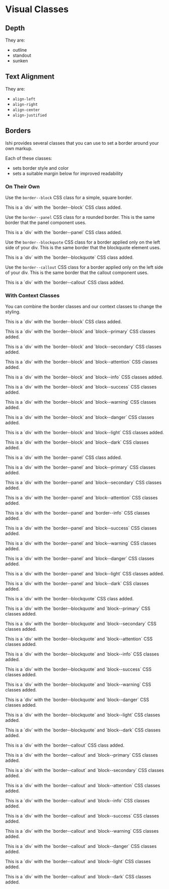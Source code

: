 # Visual Classes

## Depth

They are:

* outline
* standout
* sunken

## Text Alignment

They are:

* `align-left`
* `align-right`
* `align-center`
* `align-justified`

## Borders

Ishi provides several classes that you can use to set a border around your own markup.

Each of these classes:

* sets border style and color
* sets a suitable margin below for improved readability

### On Their Own

Use the `border--block` CSS class for a simple, square border.

<div class="block border--block">
    <p>This is a `div` with the `border--block` CSS class added.</p>
</div>

Use the `border--panel` CSS class for a rounded border. This is the same border that the panel component uses.

<div class="block border--panel">
    <p>This is a `div` with the `border--panel` CSS class added.</p>
</div>

Use the `border--blockquote` CSS class for a border applied only on the left side of your div. This is the same border that the blockquote element uses.

<div class="block border--blockquote">
    <p>This is a `div` with the `border--blockquote` CSS class added.</p>
</div>

Use the `border--callout` CSS class for a border applied only on the left side of your div. This is the same border that the callout component uses.

<div class="block border--callout">
    <p>This is a `div` with the `border--callout` CSS class added.</p>
</div>

### With Context Classes

You can combine the border classes and our context classes to change the styling.

<div class="block border--block">
    <p>This is a `div` with the `border--block` CSS class added.</p>
</div>

<div class="block border--block block--primary">
    <p>This is a `div` with the `border--block` and `block--primary` CSS classes added.</p>
</div>

<div class="block border--block block--secondary">
    <p>This is a `div` with the `border--block` and `block--secondary` CSS classes added.</p>
</div>

<div class="block border--block block--attention">
    <p>This is a `div` with the `border--block` and `block--attention` CSS classes added.</p>
</div>

<div class="block border--block block--info">
    <p>This is a `div` with the `border--block` and `block--info` CSS classes added.</p>
</div>

<div class="block border--block block--success">
    <p>This is a `div` with the `border--block` and `block--success` CSS classes added.</p>
</div>

<div class="block border--block block--warning">
    <p>This is a `div` with the `border--block` and `block--warning` CSS classes added.</p>
</div>

<div class="block border--block block--danger">
    <p>This is a `div` with the `border--block` and `block--danger` CSS classes added.</p>
</div>

<div class="block border--block block--light">
    <p>This is a `div` with the `border--block` and `block--light` CSS classes added.</p>
</div>

<div class="block border--block block--dark">
    <p>This is a `div` with the `border--block` and `block--dark` CSS classes added.</p>
</div>


<div class="block border--panel">
    <p>This is a `div` with the `border--panel` CSS class added.</p>
</div>

<div class="block border--panel block--primary">
    <p>This is a `div` with the `border--panel` and `block--primary` CSS classes added.</p>
</div>

<div class="block border--panel block--secondary">
    <p>This is a `div` with the `border--panel` and `block--secondary` CSS classes added.</p>
</div>

<div class="block border--panel block--attention">
    <p>This is a `div` with the `border--panel` and `block--attention` CSS classes added.</p>
</div>

<div class="block border--panel block--info">
    <p>This is a `div` with the `border--panel` and `border--info` CSS classes added.</p>
</div>

<div class="block border--panel block--success">
    <p>This is a `div` with the `border--panel` and `block--success` CSS classes added.</p>
</div>

<div class="block border--panel block--warning">
    <p>This is a `div` with the `border--panel` and `block--warning` CSS classes added.</p>
</div>

<div class="block border--panel block--danger">
    <p>This is a `div` with the `border--panel` and `block--danger` CSS classes added.</p>
</div>

<div class="block border--panel block--light">
    <p>This is a `div` with the `border--panel` and `block--light` CSS classes added.</p>
</div>

<div class="block border--panel block--dark">
    <p>This is a `div` with the `border--panel` and `block--dark` CSS classes added.</p>
</div>


<div class="block border--blockquote">
    <p>This is a `div` with the `border--blockquote` CSS class added.</p>
</div>

<div class="block border--blockquote block--primary">
    <p>This is a `div` with the `border--blockquote` and `block--primary` CSS classes added.</p>
</div>

<div class="block border--blockquote block--secondary">
    <p>This is a `div` with the `border--blockquote` and `block--secondary` CSS classes added.</p>
</div>

<div class="block border--blockquote block--attention">
    <p>This is a `div` with the `border--blockquote` and `block--attention` CSS classes added.</p>
</div>

<div class="block border--blockquote block--info">
    <p>This is a `div` with the `border--blockquote` and `block--info` CSS classes added.</p>
</div>

<div class="block border--blockquote block--success">
    <p>This is a `div` with the `border--blockquote` and `block--success` CSS classes added.</p>
</div>

<div class="block border--blockquote block--warning">
    <p>This is a `div` with the `border--blockquote` and `block--warning` CSS classes added.</p>
</div>

<div class="block border--blockquote block--danger">
    <p>This is a `div` with the `border--blockquote` and `block--danger` CSS classes added.</p>
</div>

<div class="block border--blockquote block--light">
    <p>This is a `div` with the `border--blockquote` and `block--light` CSS classes added.</p>
</div>

<div class="block border--blockquote block--dark">
    <p>This is a `div` with the `border--blockquote` and `block--dark` CSS classes added.</p>
</div>


<div class="block border--callout">
    <p>This is a `div` with the `border--callout` CSS class added.</p>
</div>

<div class="block border--callout block--primary">
    <p>This is a `div` with the `border--callout` and `block--primary` CSS classes added.</p>
</div>

<div class="block border--callout block--secondary">
    <p>This is a `div` with the `border--callout` and `block--secondary` CSS classes added.</p>
</div>

<div class="block border--callout block--attention">
    <p>This is a `div` with the `border--callout` and `block--attention` CSS classes added.</p>
</div>

<div class="block border--callout block--info">
    <p>This is a `div` with the `border--callout` and `block--info` CSS classes added.</p>
</div>

<div class="block border--callout block--success">
    <p>This is a `div` with the `border--callout` and `block--success` CSS classes added.</p>
</div>

<div class="block border--callout block--warning">
    <p>This is a `div` with the `border--callout` and `block--warning` CSS classes added.</p>
</div>

<div class="block border--callout block--danger">
    <p>This is a `div` with the `border--callout` and `block--danger` CSS classes added.</p>
</div>

<div class="block border--callout block--light">
    <p>This is a `div` with the `border--callout` and `block--light` CSS classes added.</p>
</div>

<div class="block border--callout block--dark">
    <p>This is a `div` with the `border--callout` and `block--dark` CSS classes added.</p>
</div>
